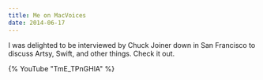 ```yaml
---
title: Me on MacVoices
date: 2014-06-17
---
```


I was delighted to be interviewed by Chuck Joiner down in San Francisco to discuss Artsy, Swift, and other things. Check it out.

{% YouTube "TmE_TPnGHlA" %}
